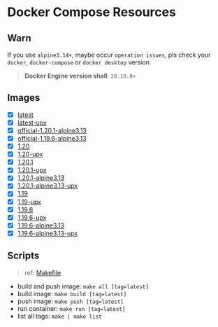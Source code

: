 # Docker Compose Resources

## Warn

If you use `alpine3.14+`, maybe occur `operation issues`, pls check your `docker`, `docker-compose` or `docker desktop` version

>**Docker Engine version shall**: `20.10.8+`

## Images

- [x] [latest](./latest/Dockerfile)
- [x] [latest-upx](./latest-upx/Dockerfile)
- [x] [official-1.20.1-alpine3.13](official-1.20.1-alpine3.13/Dockerfile)
- [x] [official-1.19.6-alpine3.13](official-1.19.6-alpine3.13/Dockerfile)
- [x] [1.20](./1.20/Dockerfile)
- [x] [1.20-upx](./1.20-upx/Dockerfile)
- [x] [1.20.1](1.20.1/Dockerfile)
- [x] [1.20.1-upx](1.20.1-upx/Dockerfile)
- [x] [1.20.1-alpine3.13](1.20.1-alpine3.13/Dockerfile)
- [x] [1.20.1-alpine3.13-upx](1.20.1-alpine3.13-upx/Dockerfile)
- [x] [1.19](./1.19/Dockerfile)
- [x] [1.19-upx](./1.19-upx/Dockerfile)
- [x] [1.19.6](1.19.6/Dockerfile)
- [x] [1.19.6-upx](1.19.6-upx/Dockerfile)
- [x] [1.19.6-alpine3.13](1.19.6-alpine3.13/Dockerfile)
- [x] [1.19.6-alpine3.13-upx](1.19.6-alpine3.13-upx/Dockerfile)

## Scripts

>ref: [Makefile](./Makefile)

- build and push image: `make all [tag=latest]`
- build image: `make build [tag=latest]`
- push image: `make push [tag=latest]`
- run container: `make run [tag=latest]`
- list all tags: `make | make list`
